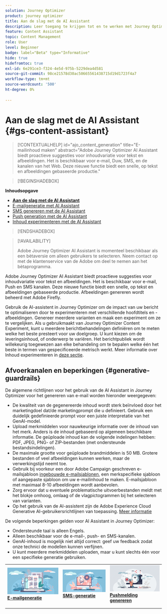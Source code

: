 ```yaml
---
solution: Journey Optimizer
product: journey optimizer
title: Aan de slag met de AI Assistant
description: Leer toegang te krijgen tot en te werken met Journey Optimizer AI Assistant
feature: Content Assistant
topic: Content Management
role: User
level: Beginner
badge: label="Beta" type="Informative"
hide: true
hidefromtoc: true
exl-id: 6e291ce3-f324-4e5d-975b-5229dea4d581
source-git-commit: 98ce21578d30ac50665561438715d19d1723f4a7
workflow-type: tm+mt
source-wordcount: '500'
ht-degree: 0%

---
```


# Aan de slag met de AI Assistant {#gs-content-assistant}

>[!CONTEXTUALHELP]
>id="ajo_content_generation"
>title="E-mailinhoud maken"
>abstract="Adobe Journey Optimizer AI Assistant biedt proactieve suggesties voor inhoudvariatie voor tekst en afbeeldingen. Het is beschikbaar voor e-mail, Duw, SMS, en de kanalen van het Web. Deze nieuwe functie biedt een snelle, op tekst en afbeeldingen gebaseerde productie."

>[!BEGINSHADEBOX]

**Inhoudsopgave**

* **[Aan de slag met de AI Assistant](gs-generative.md)**
* [E-mailgeneratie met AI Assistant](generative-email.md)
* [SMS genereren met de AI Assistant](generative-sms.md)
* [Push generation met de AI Assistant](generative-push.md)
* [Inhoud experimenteren met de AI Assistant](generative-experimentation.md)

>[!ENDSHADEBOX]

>[!AVAILABILITY]
>
>Adobe Journey Optimizer AI Assistant is momenteel beschikbaar als een bètaversie om alleen gebruikers te selecteren. Neem contact op met de klantenservice van de Adobe om deel te nemen aan het bètaprogramma.

Adobe Journey Optimizer AI Assistant biedt proactieve suggesties voor inhoudvariatie voor tekst en afbeeldingen. Het is beschikbaar voor e-mail, Push en SMS kanalen. Deze nieuwe functie biedt een snelle, op tekst en afbeeldingen gebaseerde productie. Afbeeldingen genereren wordt beheerd met Adobe Firefly.

Gebruik de AI-assistent in Journey Optimizer om de impact van uw bericht te optimaliseren door te experimenteren met verschillende hoofdtitels en -afbeeldingen. Genereer meerdere varianten en maak een experiment om ze te vergelijken. Als u gebruikmaakt van Journey Optimizer Content Experiment, kunt u meerdere berichtbehandelingen definiëren om te meten welke het beste presteert voor uw doelgroep. U kunt kiezen om de leveringsinhoud, of onderwerp te variëren. Het berichtpubliek wordt willekeurig toegewezen aan elke behandeling om te bepalen welke één het beste in termen van gespecificeerde metrisch werkt. Meer informatie over Inhoud experimenteren in [deze sectie](../campaigns/content-experiment.md).

## Afvoerkanalen en beperkingen {#generative-guardrails}

De algemene richtlijnen voor het gebruik van de AI Assistant in Journey Optimizer voor het genereren van e-mail worden hieronder weergegeven:

* De kwaliteit van de gegenereerde inhoud wordt sterk beïnvloed door het marketingdoel dat/de marketingprompt die u definieert. Gebruik een duidelijk gedefinieerde prompt voor een juiste interpretatie van het GenAI-model. 
* Upload merkmiddelen voor nauwkeurige informatie over de inhoud van het merk. Anders is de inhoud gebaseerd op algemeen beschikbare informatie. De geüploade inhoud kan de volgende indelingen hebben: PDF, JPEG, PNG- of ZIP-bestanden (met ondersteunde bestandsindelingen).
* De maximale grootte voor geüploade brandmiddelen is 50 MB. Grotere bestanden of veel afbeeldingen kunnen werken, maar de verwerkingstijd neemt toe.
* Gebruik bij voorkeur een door Adobe Campaign geschreven e-mailsjabloon [ingebouwde e-mailsjablonen](../email/use-email-templates.md), een merkspecifieke sjabloon of aangepaste sjabloon om uw e-mailinhoud te maken. E-mailsjabloon met maximaal 8-10 afbeeldingen wordt aanbevolen.
* Zorg ervoor dat u eventuele problematische uitvoerbestanden meldt met het blokje omhoog, omlaag of de vlagpictogrammen bij het selecteren van varianten.
* Op het gebruik van de AI-assistent zijn de Adobe Experience Cloud Generative AI-gebruikersrichtlijnen van toepassing. [Meer informatie](https://www.adobe.com/legal/licenses-terms/adobe-gen-ai-user-guidelines.html)

De volgende beperkingen gelden voor AI Assistant in Journey Optimizer:

* Ondersteunde taal is alleen Engels.
* Alleen beschikbaar voor de e-mail-, push- en SMS-kanalen.
* GenAI-inhoud is mogelijk niet altijd correct: geef uw feedback zodat onze technici de modellen kunnen verfijnen.
* U kunt meerdere merkmiddelen uploaden, maar u kunt slechts één voor een specifieke generatie gebruiken.

<table style="table-layout:fixed"><tr style="border: 0;">
<td>
<a href="generative-email.md">
<img alt="E-mailgeneratie" src="assets/do-not-localize/text-genai.jpeg">
</a>
<div>
<a href="generative-email.md"><strong>E-mailgeneratie</strong></a>
</div>
<p>
</td>
<td>
<a href="generative-sms.md">
<img alt="SMS-generatie" src="assets/do-not-localize/image-genai.jpeg">
</a>
<div><a href="generative-sms.md"><strong>SMS-generatie</strong>
</div>
<p>
</td>
<td>
<a href="generative-push.md">
<img alt="Push generation" src="assets/do-not-localize/email-genai.jpeg">
</a>
<div>
<a href="generative-push.md"><strong>Pushmelding genereren</strong></a>
</div>
<p></td>
</tr></table>

